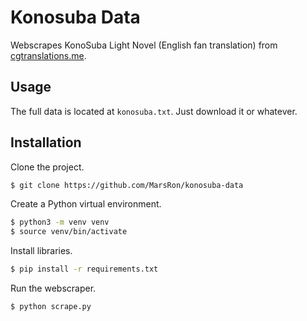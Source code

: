 # Konosuba Data

Webscrapes KonoSuba Light Novel (English fan translation) from [cgtranslations.me](https://cgtranslations.me/konosuba).

## Usage

The full data is located at `konosuba.txt`. Just download it or whatever.

## Installation

Clone the project.
```sh
$ git clone https://github.com/MarsRon/konosuba-data
```

Create a Python virtual environment.
```sh
$ python3 -m venv venv
$ source venv/bin/activate
```

Install libraries.
```sh
$ pip install -r requirements.txt
```

Run the webscraper.
```sh
$ python scrape.py
```

